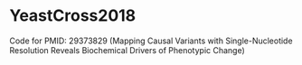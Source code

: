 # YeastCross2018
Code for PMID: 29373829 (Mapping Causal Variants with Single-Nucleotide Resolution Reveals Biochemical Drivers of Phenotypic Change)
